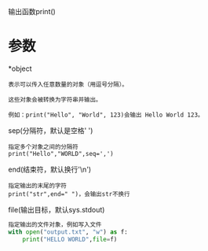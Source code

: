 输出函数print()

# 参数

*object

```
表示可以传入任意数量的对象（用逗号分隔）。

这些对象会被转换为字符串并输出。

例如：print("Hello", "World", 123)会输出 Hello World 123。
```

sep(分隔符，默认是空格' ')

```
指定多个对象之间的分隔符
print("Hello","WORLD",seq=',')
```

end(结束符，默认换行'\n')

```
指定输出的末尾的字符
print("str",end=" ")，会输出str不换行
```

file(输出目标，默认sys.stdout)

```python
指定输出的文件对象，例如写入文件
with open("output.txt", "w") as f:
	print("HELLO WORLD",file=f)
```

